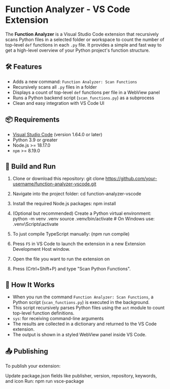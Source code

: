 # Function Analyzer - VS Code Extension

The **Function Analyzer** is a Visual Studio Code extension that recursively scans Python files in a selected folder or workspace to count the number of top-level `def` functions in each `.py` file. It provides a simple and fast way to get a high-level overview of your Python project's function structure.

## 🛠 Features

- Adds a new command: `Function Analyzer: Scan Functions`
- Recursively scans all `.py` files in a folder
- Displays a count of top-level `def` functions per file in a WebView panel
- Runs a Python backend script (`scan_functions.py`) as a subprocess
- Clean and easy integration with VS Code UI

## 📦 Requirements

- [Visual Studio Code](https://code.visualstudio.com/) (version 1.64.0 or later)
- Python 3.9 or greater
- Node.js >= 18.17.0
- `npm` >= 8.19.0

## 🔧 Build and Run

1. Clone or download this repository:
    git clone https://github.com/your-username/function-analyzer-vscode.git

2. Navigate into the project folder:
    cd function-analyzer-vscode

3. Install the required Node.js packages:
    npm install

4. (Optional but recommended) Create a Python virtual environment:
    python -m venv .venv
    source .venv/bin/activate  # On Windows use: .venv\Scripts\activate

5. To just compile TypeScript manually: (npm run compile)

6. Press `F5` in VS Code to launch the extension in a new Extension Development Host window.

7. Open the file you want to run the extension on

8. Press (Crtrl+Shift+P) and type "Scan Python Functions".

## 🧪 How It Works

- When you run the command `Function Analyzer: Scan Functions`, a Python script (`scan_functions.py`) is executed in the background.
- This script recursively parses Python files using the `ast` module to count top-level function definitions.
- `sys`: for receiving command-line arguments
- The results are collected in a dictionary and returned to the VS Code extension.
- The output is shown in a styled WebView panel inside VS Code.

## 📤 Publishing
To publish your extension:

Update package.json fields like publisher, version, repository, keywords, and icon
Run:
npm run vsce-package




